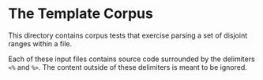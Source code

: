 The Template Corpus
===================

This directory contains corpus tests that exercise parsing a set of disjoint ranges within a file.

Each of these input files contains source code surrounded by the delimiters `<%` and `%>`. The content outside of these delimiters is meant to be ignored.